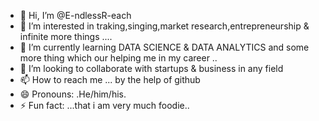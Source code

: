 - 👋 Hi, I’m @E-ndlessR-each
- 👀 I’m interested in traking,singing,market research,entrepreneurship & infinite more things ....
- 🌱 I’m currently learning DATA SCIENCE & DATA ANALYTICS and some more thing which our helping me in my career ..
- 💞️ I’m looking to collaborate with startups & business in any field 
- 📫 How to reach me ... by the help of github 
- 😄 Pronouns: .He/him/his.
- ⚡ Fun fact: ...that i am very much foodie..

<!---
E-ndlessR-each/E-ndlessR-each is a ✨ special ✨ repository because its `README.md` (this file) appears on your GitHub profile.
You can click the Preview link to take a look at your changes.
--->
